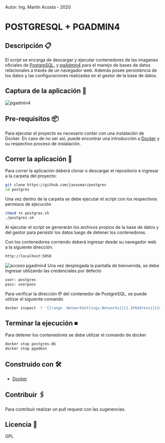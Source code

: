 Autor: Ing. Martin Acosta - 2020
# POSTGRESQL + PGADMIN4
## Descripción 📋
El script se encarga de descargar y ejecutar contenedores de las imagenes oficiales de [PostgreSQL](https://www.postgresql.org/), y [pgAdmin4](https://www.pgadmin.org/) para el manejo de bases de datos relacionales a través de un navegador web.
Además posee persistencia de los datos y las configuraciones realizadas en el gestor de la base de datos.
## Captura de la aplicación 📸
![pgadmin4](https://i.ibb.co/ZL9Fvrk/postgres-screen.png)
## Pre-requisitos 📦
Para ejecutar el proyecto es necesario contar con una instalación de Docker. En caso de no ser así, puede encontrar una introducción a [Docker](https://iot-es.herokuapp.com/post/details/2) y su respectivo proceso de instalación.
## Correr la aplicación 🚀
Para correr la aplicación deberá clonar o descargar el repositorio e ingresar a la carpeta del proyecto:
```sh
git clone https://github.com/javosmar/postgres
cd postgres
```
Una vez dentro de la carpeta se debe ejecutar el script con los respectivos permisos de ejecución
```sh
chmod +x postgres.sh
./postgres.sh
```
Al ejecutar el script se generarán los archivos propios de la base de datos y del gestor para persistir los datos luego de detener los contenedores.


Con los contenedores corriendo deberá ingresar desde su navegador web a la siguiente dirección.
```sh
http://localhost:5050
```
![acceso pgadmin4](https://i.ibb.co/xzVKVWM/postgres-login.png)
Una vez desplegada la pantalla de bienvenida, se debe ingresar utilizando las credenciales por defecto
```sh
user: postgres
pass: userpass
```
Para verificar la dirección IP del contenedor de PostgreSQL, se puede utilizar el siguiente comando
```sh
docker inspect -f '{{range .NetworkSettings.Networks}}{{.IPAddress}}{{end}}' postgres-db
```
## Terminar la ejecución ⏹
Para detener los contenedores se debe utilizar el comando de docker
```sh
docker stop postgres-db
docker stop pgadmin
```
## Construido con 🛠️
* [Docker](https://www.docker.com/)
## Contribuir 🖇️
Para contribuir realizar un pull request con las sugerencias.
## Licencia 📄
GPL
